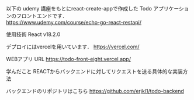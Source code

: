 以下の udemy 講座をもとにreact-create-appで作成した Todo アプリケーションのフロントエンドです．<br>
https://www.udemy.com/course/echo-go-react-restapi/

使用技術
React v18.2.0 

デプロイにはvercelを用いています．
https://vercel.com/

WEBアプリ URL
https://todo-front-eight.vercel.app/

学んだこと
REACTからバックエンドに対してリクエストを送る具体的な実装方法

バックエンドのリポジトリはこちら
https://github.com/erjkl1/todo-backend
